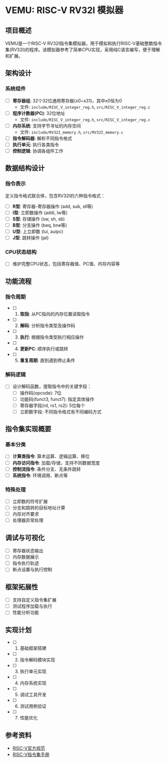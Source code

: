 # VEMU: RISC-V RV32I 模拟器

## 项目概述

VEMU是一个RISC-V RV32I指令集模拟器，用于模拟和执行RISC-V基础整数指令集(RV32I)的程序。该模拟器参考了简单CPU实现，采用纯C语言编写，便于理解和扩展。

## 架构设计

### 系统组件
- [ ] **寄存器组**: 32个32位通用寄存器(x0~x31)，其中x0恒为0
  - 文件: `include/RISC_V_integer_reg.h`, `src/RISC_V_integer_reg.c`
- [ ] **程序计数器(PC)**: 32位地址
  - 文件: `include/RISC_V_integer_reg.h`, `src/RISC_V_integer_reg.c`
- [ ] **内存系统**: 支持字节寻址的内存空间
  - 文件: `include/RV32I_memory.h`, `src/RV32I_memory.c`
- [ ] **指令解码器**: 解析不同指令格式
- [ ] **执行单元**: 执行各类指令
- [ ] **控制逻辑**: 协调各组件工作

## 数据结构设计

### 指令表示
定义指令格式联合体，包含RV32I的六种指令格式：
- [ ] **R型**: 寄存器-寄存器操作 (add, sub, sll等)
- [ ] **I型**: 立即数操作 (addi, lw等)
- [ ] **S型**: 存储操作 (sw, sh, sb)
- [ ] **B型**: 分支操作 (beq, bne等)
- [ ] **U型**: 上立即数 (lui, auipc)
- [ ] **J型**: 跳转操作 (jal)

### CPU状态结构
- [ ] 维护完整CPU状态，包括寄存器值、PC值、内存内容等

## 功能流程

### 指令周期
- [ ] 1. **取指**: 从PC指向的内存位置读取指令
- [ ] 2. **解码**: 分析指令类型及操作码
- [ ] 3. **执行**: 根据指令类型执行相应操作
- [ ] 4. **更新PC**: 顺序执行或跳转
- [ ] 5. **重复周期**: 直到遇到停止条件

### 解码逻辑
- [ ] 设计解码函数，提取指令中的关键字段：
  - [ ] 操作码(opcode): 7位
  - [ ] 功能码(funct3, funct7): 指定具体操作
  - [ ] 寄存器字段(rd, rs1, rs2): 5位每个
  - [ ] 立即数字段: 不同指令格式有不同编码方式

## 指令集实现概要

### 基本分类
- [ ] **计算类指令**: 算术运算、逻辑运算、移位
- [ ] **内存访问指令**: 加载/存储，支持不同数据宽度
- [ ] **控制流指令**: 条件分支、无条件跳转
- [ ] **系统指令**: 环境调用、断点等

### 特殊处理
- [ ] 立即数的符号扩展
- [ ] 分支和跳转的目标地址计算
- [ ] 内存对齐要求
- [ ] 处理器异常处理

## 调试与可视化

- [ ] 寄存器状态输出
- [ ] 内存数据展示
- [ ] 指令执行轨迹
- [ ] 断点设置与执行控制

## 框架拓展性

- [ ] 支持自定义指令集扩展
- [ ] 测试程序加载与执行
- [ ] 性能分析功能

## 实现计划

- [ ] 1. 基础框架搭建
- [ ] 2. 指令解码模块实现
- [ ] 3. 执行单元实现
- [ ] 4. 内存系统实现
- [ ] 5. 调试工具开发
- [ ] 6. 测试用例验证
- [ ] 7. 性能优化

## 参考资料

- [RISC-V官方规范](https://riscv.org/technical/specifications/)
- [RISC-V指令集手册](https://github.com/riscv/riscv-isa-manual)